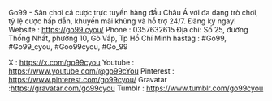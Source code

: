 Go99 - Sân chơi cá cược trực tuyến hàng đầu Châu Á với đa dạng trò chơi, tỷ lệ cược hấp dẫn, khuyến mãi khủng và hỗ trợ 24/7. Đăng ký ngay!
Website : https://go99.cyou/
Phone : 0357632615
Địa chỉ: Số 25, đường Thống Nhất, phường 10, Gò Vấp, Tp Hồ Chí Minh
hastag : #Go99, #Go99_cyou, #Goo99cyou,  #Go_99




X : https://x.com/go99cyou
Youtube : https://www.youtube.com/@go99cYou
Pinterest : https://www.pinterest.com/go99cyou/
Gravatar :https://gravatar.com/go99cyou
Tumblr : https://www.tumblr.com/go99cyou

